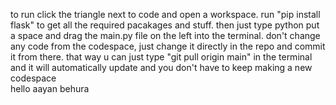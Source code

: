 to run click the triangle next to code and open a workspace. run "pip install flask" to get all the required pacakages and stuff. then just type python put a space and drag the main.py file on the left into the terminal. don't change any code from the codespace, just change it directly in the repo and commit it from there. that way u can just type "git pull origin main" in the terminal and it will automatically update and you don't have to keep making a new codespace
<br/>hello aayan behura
